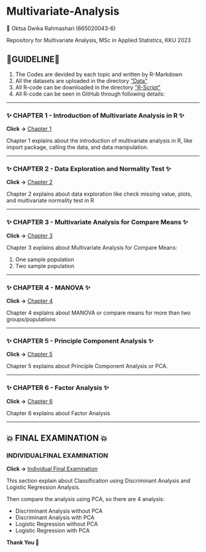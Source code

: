 # Multivariate-Analysis
📝 Oktsa Dwika Rahmashari (665020043-6)

Repository for Multivariate Analysis, MSc in Applied Statistics, KKU 2023

## 🐾GUIDELINE🐾
1. The Codes are devided by each topic and written by R-Markdown
2. All the datasets are uploaded in the directory ["Data"](https://github.com/oktsadwikar/Multivariate-Analysis/tree/main/Data)
3. All R-code can be downloaded in the directory ["R-Script"](https://github.com/oktsadwikar/Multivariate-Analysis/tree/main/R-Script)
4. All R-code can be seen in GitHub through following details:

---
### ✨ CHAPTER 1 - Introduction of Multivariate Analysis in R ✨
**Click ->** [Chapter 1](https://github.com/oktsadwikar/Multivariate-Analysis/blob/main/Chapter-1---Introduction-in-Multivariate-Analysis.md)

Chapter 1 explains about the introduction of multivariate analysis in R, like import package, calling the data, and data manipulation.

---


### ✨ CHAPTER 2 - Data Exploration and Normality Test ✨
  **Click ->** [Chapter 2](https://github.com/oktsadwikar/Multivariate-Analysis/blob/main/Chapter-2---Data-Exploration-and-Normality-Test.md)

  Chapter 2 explains about data exploration like check missing value, plots, and multivariate normality test in R

---

### ✨ CHAPTER 3 - Multivariate Analysis for Compare Means ✨
  **Click ->** [Chapter 3](https://github.com/oktsadwikar/Multivariate-Analysis/blob/main/Chapter-3---Multivariate-Analysis-for-Compare-Means.md)

  Chapter 3 explains about Multivariate Analysis for Compare Means:
  1. One sample population
  2. Two sample population

---

### ✨ CHAPTER 4 - MANOVA ✨
  **Click ->** [Chapter 4](https://github.com/oktsadwikar/Multivariate-Analysis/blob/main/Chapter-4---MANOVA.md)

  Chapter 4 explains about MANOVA or compare means for more than two groups/populations

---

### ✨ CHAPTER 5 - Principle Component Analysis ✨
  **Click ->** [Chapter 5](https://github.com/oktsadwikar/Multivariate-Analysis/blob/main/Chapter-5---PCA.md)

  Chapter 5 explains about Principle Component Analysis or PCA.

---

### ✨ CHAPTER 6 - Factor Analysis ✨
  **Click ->** [Chapter 6](https://github.com/oktsadwikar/Multivariate-Analysis/blob/main/Chapter-6---Factor-Analysis.md)
 
  Chapter 6 explains about Factor Analysis


***
## 💥 FINAL EXAMINATION 💥
### INDIVIDUALFINAL EXAMINATION
  **Click ->** [Individual Final Examination](https://github.com/oktsadwikar/Multivariate-Analysis/blob/main/Individual_Final_Examination.md)

  This section explain about Classification using Discriminant Analysis and Logistic Regression Analysis.

  Then compare the analysis using PCA, so there are 4 analysis:
  * Discriminant Analysis without PCA
  * Discriminant Analysis with PCA
  * Logistic Regression without PCA
  * Logistic Regression with PCA

**Thank You 🙌**

